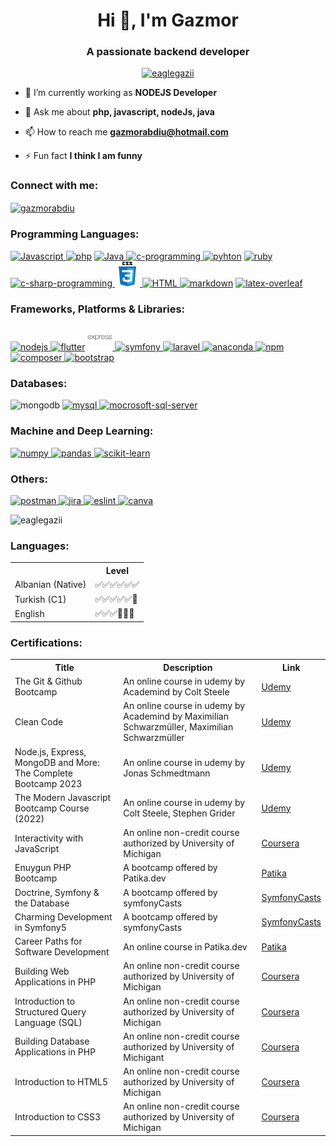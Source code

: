 <h1 align="center">Hi 👋, I'm Gazmor</h1>
<h3 align="center">A passionate backend developer</h3>


<p align="center"> <a href="https://github.com/ryo-ma/github-profile-trophy"><img src="https://github-profile-trophy.vercel.app/?username=eaglegazii" alt="eaglegazii" /></a> </p>


- 🌱 I’m currently working as **NODEJS Developer**

- 💬 Ask me about **php, javascript, nodeJs, java**

- 📫 How to reach me **gazmorabdiu@hotmail.com**

- ⚡ Fun fact **I think I am funny**

<h3 align="left">Connect with me:</h3>
<p align="left">
<a href="https://linkedin.com/in/gazmorabdiu" target="blank"><img align="center" src="https://raw.githubusercontent.com/rahuldkjain/github-profile-readme-generator/master/src/images/icons/Social/linked-in-alt.svg" alt="gazmorabdiu" height="30" width="40" /></a>
</p>


<h3 align="left">Programming Languages: </h3>

<p align="left"><a href="https://developer.mozilla.org/en-US/docs/Web/JavaScript" target="_blank" rel="noreferrer"> <img src="https://upload.wikimedia.org/wikipedia/commons/6/6a/JavaScript-logo.png" alt="Javascript" width="40" height="40"/> </a> <a href="https://www.php.net/docs.php" target="_blank" rel="noreferrer"> <img src="https://upload.wikimedia.org/wikipedia/commons/thumb/2/27/PHP-logo.svg/711px-PHP-logo.svg.png?20180502235434" alt="php" width="80" height="40"/></a> <a href="https://docs.oracle.com/en/java/" target="_blank" rel="noreferrer"> <img src="https://upload.wikimedia.org/wikipedia/en/thumb/3/30/Java_programming_language_logo.svg/320px-Java_programming_language_logo.svg.png" alt="Java" width="30" height="40"/> </a> <a href="https://devdocs.io/c/" target="_blank" rel="noreferrer"> <img src="https://upload.wikimedia.org/wikipedia/commons/1/18/C_Programming_Language.svg" alt="c-programming" width="40" height="40"/> </a> <a href="https://docs.python.org/3/" target="_blank" rel="noreferrer"> <img src="https://upload.wikimedia.org/wikipedia/commons/thumb/c/c3/Python-logo-notext.svg/800px-Python-logo-notext.svg.png" alt="pyhton" width="40" height="40"/></a> <a href="https://www.ruby-lang.org/en/documentation/" target="_blank" rel="noreferrer"> <img src="https://upload.wikimedia.org/wikipedia/commons/thumb/7/73/Ruby_logo.svg/800px-Ruby_logo.svg.png" alt="ruby" width="40" height="40"/> </a> <a href="https://learn.microsoft.com/en-us/dotnet/csharp/" target="_blank" rel="noreferrer"> <img src="https://seeklogo.com/images/C/c-sharp-c-logo-02F17714BA-seeklogo.com.png" alt="c-sharp-programming" width="40" height="40"/> </a><a href="https://developer.mozilla.org/en-US/docs/Web/CSS" target="_blank" rel="noreferrer"> <img src="https://raw.githubusercontent.com/devicons/devicon/master/icons/css3/css3-original-wordmark.svg" alt="css3" width="40" height="40"/> </a><a href="https://developer.mozilla.org/en-US/docs/Glossary/HTML5" target="_blank" rel="noreferrer"> <img src="https://upload.wikimedia.org/wikipedia/commons/thumb/6/61/HTML5_logo_and_wordmark.svg/800px-HTML5_logo_and_wordmark.svg.png" alt="HTML" width="40" height="40"/> </a> <a href="https://www.markdownguide.org/basic-syntax/" target="_blank" rel="noreferrer"> <img src="https://upload.wikimedia.org/wikipedia/commons/thumb/4/48/Markdown-mark.svg/1024px-Markdown-mark.svg.png" alt="markdown" width="40" height="40"/></a> <a href="https://www.overleaf.com/learn" target="_blank" rel="noreferrer"> <img src="https://images.ctfassets.net/nrgyaltdicpt/2OlBbaO7oEFSmTVpreHlkb/66a1b6eb1a10b372557ddbdd0e7099c7/ologo_square_colour_green_bg.png" alt="latex-overleaf" width="40" height="40"/></a> </p>
  
  

<h3 align="left">Frameworks, Platforms & Libraries:</h3>



 <p align="left">  <a href="https://nodejs.org" target="_blank" rel="noreferrer"> <img src="https://upload.wikimedia.org/wikipedia/commons/thumb/d/d9/Node.js_logo.svg/1024px-Node.js_logo.svg.png" alt="nodejs" width="60" height="40"/> </a> <a href="https://flutter.dev" target="_blank" rel="noreferrer"> <img src="https://www.vectorlogo.zone/logos/flutterio/flutterio-icon.svg" alt="flutter" width="40" height="40"/></a> <a href="https://expressjs.com" target="_blank" rel="noreferrer"> <img src="https://raw.githubusercontent.com/devicons/devicon/master/icons/express/express-original-wordmark.svg" alt="express" width="40" height="40"/> </a>  <a href="https://symfony.com/doc/current/index.html" target="_blank" rel="noreferrer"> <img src="https://symfony.com/logos/symfony_black_03.png" alt="symfony" width="40" height="40"/> </a>   <a href="https://laravel.com/docs/9.x/installation" target="_blank" rel="noreferrer"> <img src="https://upload.wikimedia.org/wikipedia/commons/thumb/9/9a/Laravel.svg/800px-Laravel.svg.png" alt="laravel" width="40" height="40"/> </a> <a href="https://docs.anaconda.com/" target="_blank" rel="noreferrer"> <img src="https://upload.wikimedia.org/wikipedia/en/c/cd/Anaconda_Logo.png" alt="anaconda" width="60" height="40"/> </a>  <a href="https://docs.npmjs.com/" target="_blank" rel="noreferrer"> <img src="https://upload.wikimedia.org/wikipedia/commons/thumb/d/db/Npm-logo.svg/1920px-Npm-logo.svg.png" alt="npm" width="60" height="40"/> </a> <a href="https://getcomposer.org/doc/" target="_blank" rel="noreferrer"> <img src="https://upload.wikimedia.org/wikipedia/commons/2/26/Logo-composer-transparent.png" alt="composer" width="40" height="40"/> </a> <a href="https://getbootstrap.com/docs/5.2/getting-started/introduction/" target="_blank" rel="noreferrer"> <img src="https://upload.wikimedia.org/wikipedia/commons/thumb/b/b2/Bootstrap_logo.svg/800px-Bootstrap_logo.svg.png" alt="bootstrap" width="50" height="40"/> </a> 
  
  <p>
  
<h3 align="left">Databases:</h3>
<p align="left><a href="https://www.mongodb.com/docs/" target="_blank" rel="noreferrer"> <img src="https://upload.wikimedia.org/wikipedia/commons/thumb/9/93/MongoDB_Logo.svg/1920px-MongoDB_Logo.svg.png" alt="mongodb" width="100" height="40"/> </a> <a href="https://dev.mysql.com/doc/" target="_blank" rel="noreferrer"> <img src="https://upload.wikimedia.org/wikipedia/en/thumb/d/dd/MySQL_logo.svg/800px-MySQL_logo.svg.png" alt="mysql" width="60" height="40"/> </a> <a href="https://learn.microsoft.com/en-us/sql/sql-server/?view=sql-server-ver16" target="_blank" rel="noreferrer"> <img src="https://upload.wikimedia.org/wikipedia/de/8/8c/Microsoft_SQL_Server_Logo.svg" alt="mocrosoft-sql-server" width="60" height="40"/> </a>

</p>

<h3 align="left">Machine and Deep Learning:</h3><p align="left"> <a href="https://numpy.org/doc/" target="_blank" rel="noreferrer"> <img src="https://upload.wikimedia.org/wikipedia/commons/thumb/3/31/NumPy_logo_2020.svg/1280px-NumPy_logo_2020.svg.png" alt="numpy" width="80" height="40"/> </a> <a href="https://pandas.pydata.org/docs/reference/index.html" target="_blank" rel="noreferrer"> <img src="https://upload.wikimedia.org/wikipedia/commons/thumb/e/ed/Pandas_logo.svg/1920px-Pandas_logo.svg.png" alt="pandas" width="80" height="40"/> </a> <a href="https://scikit-learn.org/stable/" target="_blank" rel="noreferrer"> <img src="https://upload.wikimedia.org/wikipedia/commons/thumb/0/05/Scikit_learn_logo_small.svg/1024px-Scikit_learn_logo_small.svg.png" alt="scikit-learn" width="80" height="40"/> </a>

</p>

<h3 align="left">Others:</h3> <p align="left"> <a href="https://www.postman.com/api-documentation-tool/" target="_blank" rel="noreferrer"> <img src="https://upload.wikimedia.org/wikipedia/commons/c/c2/Postman_%28software%29.png" alt="postman" width="100" height="40"/> </a> <a href="https://confluence.atlassian.com/jira061" target="_blank" rel="noreferrer"> <img src="https://upload.wikimedia.org/wikipedia/commons/thumb/8/82/Jira_%28Software%29_logo.svg/1920px-Jira_%28Software%29_logo.svg.png" alt="jira" width="120" height="40"/> </a> <a href="https://eslint.org/docs/latest/" target="_blank" rel="noreferrer"> <img src="https://upload.wikimedia.org/wikipedia/commons/thumb/e/e3/ESLint_logo.svg/800px-ESLint_logo.svg.png" alt="eslint" width="40" height="40"/> </a> <a href="https://www.canva.com/" target="_blank" rel="noreferrer"> <img src="https://upload.wikimedia.org/wikipedia/en/thumb/3/3b/Canva_Logo.png/1920px-Canva_Logo.png" alt="canva" width="80" height="40"/> </a>


</p>
<p align="left"><img  src="https://github-readme-stats.vercel.app/api/top-langs?username=eaglegazii&show_icons=true&locale=en" alt="eaglegazii" /></p>



<h3 align="left">Languages:</h3>
<table>
  <tr>
    <th></th>
    <th>Level</th>    
  </tr>
  <tr>
    <td>Albanian (Native)</td>
    <td>✅✅✅✅✅✅</td>    
  </tr>
  <tr>
    <td>Turkish (C1)</td>
    <td>✅✅✅✅✅🔲</td>    
  </tr>
  <tr>
    <td>English</td>
    <td>✅✅✅🔲🔲🔲</td>    
  </tr>
</table>


<h3 align="left">Certifications:</h3>

<table>
  <tr>
    <th>Title</th>
    <th>Description</th> 
    <th>Link</th>    
  </tr>
                   <tr>
    <td> The Git & Github Bootcamp </td>
    <td>An online course in udemy by Academind by  Colt Steele</td>
    <td><a href="https://www.udemy.com/certificate/UC-37091e7c-d48c-43a6-b172-6506e4d7fe75/">Udemy</a></td>    
    
  </tr>   
                
   <tr>
    <td>Clean Code</td>
    <td>An online course in udemy by Academind by Maximilian Schwarzmüller, Maximilian Schwarzmüller</td>
    <td><a href="https://www.udemy.com/certificate/UC-0b741954-fb42-404c-aeb3-e43a4f322522/">Udemy</a></td>    
    
  </tr>                
     <tr>
    <td>Node.js, Express, MongoDB and More: The Complete Bootcamp 2023 </td>
    <td>An online course in udemy by Jonas Schmedtmann</td>
    <td><a href="https://www.udemy.com/certificate/UC-730d092d-451e-40b8-b3c9-70c316669777">Udemy</a></td>    
    
  </tr>
   <tr>
    <td>The Modern Javascript Bootcamp Course (2022) </td>
    <td>An online course in udemy by Colt Steele, Stephen Grider</td>
    <td><a href="https://www.udemy.com/certificate/UC-1fc30246-2ad2-42b7-8ce5-b1036bac7371/">Udemy</a></td>    
    
  </tr>
     <tr>
    <td>Interactivity with JavaScript</td>
    <td>An online non-credit course authorized by University of Michigan </td>
    <td><a href="https://www.coursera.org/account/accomplishments/certificate/DL4UYK4ECFZ5">Coursera</a></td>    
    
  </tr>
 
 
  
  <tr>
    <td>Enuygun PHP Bootcamp</td>
    <td>A bootcamp offered by Patika.dev</td>
    <td><a href="https://verified.sertifier.com/en/verify/22211095776243">Patika</a></td>    
    
  </tr>
   <tr>
    <td>Doctrine, Symfony & the Database</td>
    <td>A bootcamp offered by symfonyCasts</td>
    <td><a href="https://symfonycasts.com/certificates/776CEBA4C131">SymfonyCasts</a></td>    
    
  </tr>
   <tr>
    <td>Charming Development in Symfony5</td>
    <td>A bootcamp offered by symfonyCasts</td>
    <td><a href="https://symfonycasts.com/certificates/FB8BBE84C127">SymfonyCasts</a></td>    
    
  </tr>
                                                                     <tr>
    <td>Career Paths for Software Development </td>
    <td>An online course in Patika.dev</td>
    <td><a href="https://app.patika.dev/certificates/YLznNSZ">Patika</a></td>    
    
  </tr>
  
 <tr>
    <td>Building Web Applications in PHP</td>
    <td>An online non-credit course authorized by University of Michigan</td>
    <td><a href="https://www.coursera.org/account/accomplishments/certificate/X9KDLG93GZ8T">Coursera</a></td>    
    
  </tr>
   <tr>
    <td>Introduction to Structured Query Language (SQL)</td>
    <td>An online non-credit course authorized by University of Michigan</td>
    <td><a href="https://www.coursera.org/account/accomplishments/certificate/ATANEHFUHJCV">Coursera</a></td>    
    
  </tr>
  <tr>
    <td>Building Database Applications in PHP</td>
    <td>An online non-credit course authorized by University of Michigant
    <td><a href="https://www.coursera.org/account/accomplishments/verify/SWTBKALS8XXK">Coursera</a></td>    
    
  </tr>
  
  <tr>
    <td>Introduction to HTML5</td>
    <td>An online non-credit course authorized by University of Michigan</td>
    <td><a href="https://www.coursera.org/account/accomplishments/certificate/PPMJ5GC7V2S7">Coursera</a></td>    
    
  </tr>

<tr>
    <td>Introduction to CSS3</td>
    <td>An online non-credit course authorized by University of Michigan</td>
    <td><a href="https://www.coursera.org/account/accomplishments/certificate/MNCVNLG6MKCK">Coursera</a></td>    
    
  </tr>
  
 
</table>

